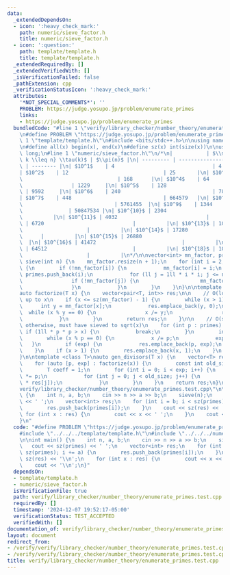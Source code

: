 ```yaml
---
data:
  _extendedDependsOn:
  - icon: ':heavy_check_mark:'
    path: numeric/sieve_factor.h
    title: numeric/sieve_factor.h
  - icon: ':question:'
    path: template/template.h
    title: template/template.h
  _extendedRequiredBy: []
  _extendedVerifiedWith: []
  _isVerificationFailed: false
  _pathExtension: cpp
  _verificationStatusIcon: ':heavy_check_mark:'
  attributes:
    '*NOT_SPECIAL_COMMENTS*': ''
    PROBLEM: https://judge.yosupo.jp/problem/enumerate_primes
    links:
    - https://judge.yosupo.jp/problem/enumerate_primes
  bundledCode: "#line 1 \"verify/library_checker/number_theory/enumerate_primes.test.cpp\"\
    \n#define PROBLEM \"https://judge.yosupo.jp/problem/enumerate_primes\"\n\n#line\
    \ 1 \"template/template.h\"\n#include <bits/stdc++.h>\n\nusing namespace std;\n\
    \n#define all(x) begin(x), end(x)\n#define sz(x) int(size(x))\n\nusing ll = long\
    \ long;\n#line 1 \"numeric/sieve_factor.h\"\n/*\n|           | $\\max_{1 \\leq\
    \ k \\leq n} \\tau(k)$ | $\\pi(n)$ |\n| --------- | --------------------------------\
    \ | -------- |\n| $10^1$    | 4                                | 4        |\n\
    | $10^2$    | 12                               | 25       |\n| $10^3$    | 32\
    \                               | 168      |\n| $10^4$    | 64               \
    \                | 1229     |\n| $10^5$    | 128                             \
    \ | 9592     |\n| $10^6$    | 240                              | 78498    |\n\
    | $10^7$    | 448                              | 664579   |\n| $10^8$    | 768\
    \                              | 5761455  |\n| $10^9$    | 1344              \
    \               | 50847534 |\n| $10^{10}$ | 2304                             |\
    \          |\n| $10^{11}$ | 4032                             |          |\n| $10^{12}$\
    \ | 6720                             |          |\n| $10^{13}$ | 10752       \
    \                     |          |\n| $10^{14}$ | 17280                      \
    \      |          |\n| $10^{15}$ | 26880                            |        \
    \  |\n| $10^{16}$ | 41472                            |          |\n| $10^{17}$\
    \ | 64512                            |          |\n| $10^{18}$ | 103680      \
    \                     |          |\n*/\n\nvector<int> mn_factor, primes;\n\nvoid\
    \ sieve(int n) {\n    mn_factor.resize(n + 1);\n    for (int i = 2; i <= n; i++)\
    \ {\n        if (!mn_factor[i]) {\n            mn_factor[i] = i;\n           \
    \ primes.push_back(i);\n            for (ll j = 1ll * i * i; j <= n; j += i) {\n\
    \                if (!mn_factor[j]) {\n                    mn_factor[j] = i;\n\
    \                }\n            }\n        }\n    }\n}\n\ntemplate <class T>\n\
    auto factorize(T x) {\n    vector<pair<T, int>> res;\n\n    // O(log x) if sieved\
    \ up to x\n    if (x <= sz(mn_factor) - 1) {\n        while (x > 1) {\n      \
    \      int y = mn_factor[x];\n            res.emplace_back(y, 0);\n          \
    \  while (x % y == 0) {\n                x /= y;\n                res.back().second++;\n\
    \            }\n        }\n        return res;\n    }\n\n    // O(sqrt x log x)\
    \ otherwise, must have sieved to sqrt(x)\n    for (int p : primes) {\n       \
    \ if (1ll * p * p > x) {\n            break;\n        }\n        int exp = 0;\n\
    \        while (x % p == 0) {\n            x /= p;\n            exp++;\n     \
    \   }\n        if (exp) {\n            res.emplace_back(p, exp);\n        }\n\
    \    }\n    if (x > 1) {\n        res.emplace_back(x, 1);\n    }\n    return res;\n\
    }\n\ntemplate <class T>\nauto gen_divisors(T x) {\n    vector<T> res = {1};\n\
    \    for (auto [p, exp] : factorize(x)) {\n        const int old_size = sz(res);\n\
    \        T coeff = 1;\n        for (int i = 0; i < exp; i++) {\n            coeff\
    \ *= p;\n            for (int j = 0; j < old_size; j++) {\n                res.push_back(coeff\
    \ * res[j]);\n            }\n        }\n    }\n    return res;\n}\n#line 5 \"\
    verify/library_checker/number_theory/enumerate_primes.test.cpp\"\n\nint main()\
    \ {\n    int n, a, b;\n    cin >> n >> a >> b;\n    sieve(n);\n    cout << sz(primes)\
    \ << ' ';\n    vector<int> res;\n    for (int i = b; i < sz(primes); i += a) {\n\
    \        res.push_back(primes[i]);\n    }\n    cout << sz(res) << '\\n';\n   \
    \ for (int x : res) {\n        cout << x << ' ';\n    }\n    cout << '\\n';\n\
    }\n"
  code: "#define PROBLEM \"https://judge.yosupo.jp/problem/enumerate_primes\"\n\n\
    #include \"../../../template/template.h\"\n#include \"../../../numeric/sieve_factor.h\"\
    \n\nint main() {\n    int n, a, b;\n    cin >> n >> a >> b;\n    sieve(n);\n \
    \   cout << sz(primes) << ' ';\n    vector<int> res;\n    for (int i = b; i <\
    \ sz(primes); i += a) {\n        res.push_back(primes[i]);\n    }\n    cout <<\
    \ sz(res) << '\\n';\n    for (int x : res) {\n        cout << x << ' ';\n    }\n\
    \    cout << '\\n';\n}"
  dependsOn:
  - template/template.h
  - numeric/sieve_factor.h
  isVerificationFile: true
  path: verify/library_checker/number_theory/enumerate_primes.test.cpp
  requiredBy: []
  timestamp: '2024-12-07 19:52:17-05:00'
  verificationStatus: TEST_ACCEPTED
  verifiedWith: []
documentation_of: verify/library_checker/number_theory/enumerate_primes.test.cpp
layout: document
redirect_from:
- /verify/verify/library_checker/number_theory/enumerate_primes.test.cpp
- /verify/verify/library_checker/number_theory/enumerate_primes.test.cpp.html
title: verify/library_checker/number_theory/enumerate_primes.test.cpp
---
```

